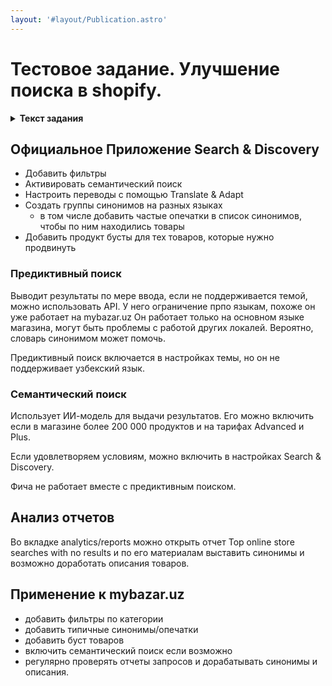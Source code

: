 ```yaml
---
layout: '#layout/Publication.astro'
---
```

# Тестовое задание. Улучшение поиска в shopify.
<details>
<summary><b>Текст задания</b></summary>

задача: в шопифай есть движок поиска, надо разобраться как он работает. и предложить, как его можно улучшить (в первую очередь инструментами шопифай - плагины, если необходимо рассмотреть другие инструменты по API)

пример ответа - настроить группы синонимов, семантический анализ, AI predictive model

и все это как применить в mybazar.uz
</details>

## Официальное Приложение Search & Discovery
- Добавить фильтры
- Активировать семантический поиск
- Настроить переводы с помощью Translate & Adapt
- Создать группы синонимов на разных языках
  - в том числе добавить частые опечатки в список синонимов, чтобы по ним находились товары
- Добавить продукт бусты для тех товаров, которые нужно продвинуть

### Предиктивный поиск 
Выводит результаты по мере ввода, если не поддерживается темой, можно использовать API.
У него ограничение прпо языкам, похоже он уже работает на mybazar.uz
Он работает только на основном языке магазина, могут быть проблемы с работой других локалей.
Вероятно, словарь синонимом может помочь.

Предиктивный поиск включается в настройках темы, но он не поддерживает узбекский язык.

### Семантический поиск 
Использует ИИ-модель для выдачи результатов. Его можно включить если в магазине более 200 000 продуктов и на тарифах Advanced и Plus. 

Если удовлетворяем условиям, можно включить в настройках Search & Discovery.

Фича не работает вместе с предиктивным поиском.

## Анализ отчетов
Во вкладке analytics/reports можно открыть отчет Top online store searches with no results и по его материалам выставить синонимы и возможно доработать описания товаров.

## Применение к mybazar.uz
- добавить фильтры по категории
- добавить типичные синонимы/опечатки
- добавить буст товаров
- включить семантический поиск если возможно
- регулярно проверять отчеты запросов и дорабатывать синонимы и описания.
